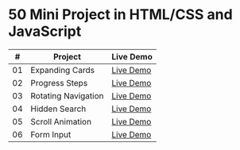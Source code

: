 # 50 Mini Project in  HTML/CSS and JavaScript



|  #  | Project                                                                                                                     | Live Demo                                                                         |
| :-: | --------------------------------------------------------------------------------------------------------------------------- | --------------------------------------------------------------------------------- |
| 01  | Expanding Cards                          | [Live Demo](https://shrutikashish.github.io/50-Mini-Project-on-HTML-CSS-JS/Project%201%20Expanding%20Cards/index.html)
| 02  | Progress Steps	                          | [Live Demo](https://shrutikashish.github.io/50-Mini-Project-on-HTML-CSS-JS/Project%202%20Progress%20Steps/index.html)  
| 03  | Rotating Navigation	                          | [Live Demo](https://shrutikashish.github.io/50-Mini-Project-on-HTML-CSS-JS/Project%203%20Rotating%20Navigation/index.html) 
| 04  | Hidden Search                          | [Live Demo](https://shrutikashish.github.io/50-Mini-Project-on-HTML-CSS-JS/Project%204%20Hidden%20Search/index.html) 
| 05  | Scroll Animation                          | [Live Demo](https://shrutikashish.github.io/50-Mini-Project-on-HTML-CSS-JS/Project%205%20Scroll%20Animation/index.html)       
| 06  | Form Input                         | [Live Demo](https://shrutikashish.github.io/50-Mini-Project-on-HTML-CSS-JS/Project%206%20Form%20Input/index.html)       